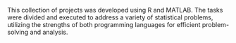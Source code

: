 This collection of projects was developed using R and MATLAB. The tasks were divided and executed to address a variety of statistical problems, utilizing the strengths of both programming languages for efficient problem-solving and analysis.

